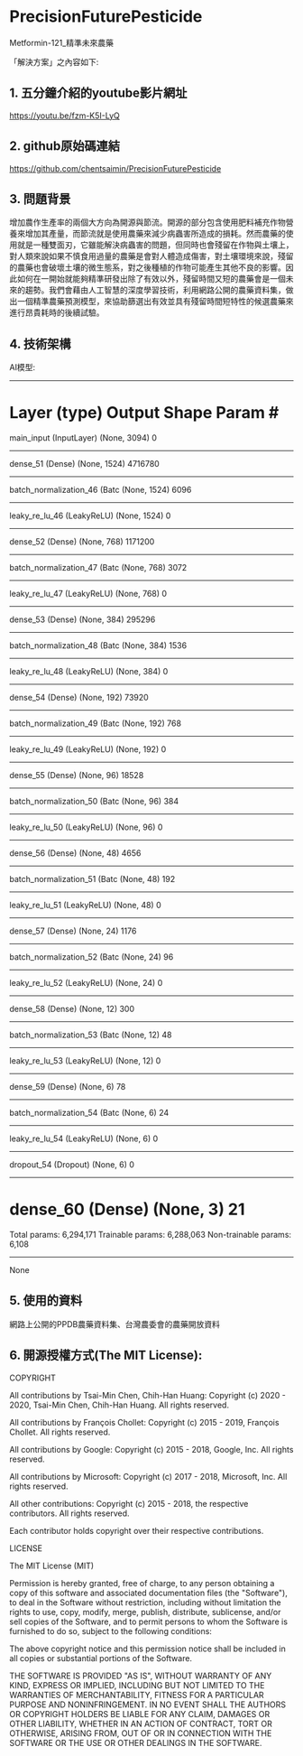 # PrecisionFuturePesticide
Metformin-121_精準未來農藥

「解決方案」之內容如下:

## 1.	五分鐘介紹的youtube影片網址
https://youtu.be/fzm-K5I-LyQ

## 2.	github原始碼連結
https://github.com/chentsaimin/PrecisionFuturePesticide

## 3.	問題背景
增加農作生產率的兩個大方向為開源與節流。開源的部分包含使用肥料補充作物營養來增加其產量，而節流就是使用農藥來減少病蟲害所造成的損耗。然而農藥的使用就是一種雙面刃，它雖能解決病蟲害的問題，但同時也會殘留在作物與土壤上，對人類來說如果不慎食用過量的農藥是會對人體造成傷害，對土壤環境來說，殘留的農藥也會破壞土壤的微生態系，對之後種植的作物可能產生其他不良的影響。因此如何在一開始就能夠精準研發出除了有效以外，殘留時間又短的農藥會是一個未來的趨勢。我們會藉由人工智慧的深度學習技術，利用網路公開的農藥資料集，做出一個精準農藥預測模型，來協助篩選出有效並具有殘留時間短特性的候選農藥來進行昂貴耗時的後續試驗。

## 4.	技術架構
AI模型:
_________________________________________________________________
Layer (type)                 Output Shape              Param #   
=================================================================
main_input (InputLayer)      (None, 3094)              0         
_________________________________________________________________
dense_51 (Dense)             (None, 1524)              4716780   
_________________________________________________________________
batch_normalization_46 (Batc (None, 1524)              6096      
_________________________________________________________________
leaky_re_lu_46 (LeakyReLU)   (None, 1524)              0         
_________________________________________________________________
dense_52 (Dense)             (None, 768)               1171200   
_________________________________________________________________
batch_normalization_47 (Batc (None, 768)               3072      
_________________________________________________________________
leaky_re_lu_47 (LeakyReLU)   (None, 768)               0         
_________________________________________________________________
dense_53 (Dense)             (None, 384)               295296    
_________________________________________________________________
batch_normalization_48 (Batc (None, 384)               1536      
_________________________________________________________________
leaky_re_lu_48 (LeakyReLU)   (None, 384)               0         
_________________________________________________________________
dense_54 (Dense)             (None, 192)               73920     
_________________________________________________________________
batch_normalization_49 (Batc (None, 192)               768       
_________________________________________________________________
leaky_re_lu_49 (LeakyReLU)   (None, 192)               0         
_________________________________________________________________
dense_55 (Dense)             (None, 96)                18528     
_________________________________________________________________
batch_normalization_50 (Batc (None, 96)                384       
_________________________________________________________________
leaky_re_lu_50 (LeakyReLU)   (None, 96)                0         
_________________________________________________________________
dense_56 (Dense)             (None, 48)                4656      
_________________________________________________________________
batch_normalization_51 (Batc (None, 48)                192       
_________________________________________________________________
leaky_re_lu_51 (LeakyReLU)   (None, 48)                0         
_________________________________________________________________
dense_57 (Dense)             (None, 24)                1176      
_________________________________________________________________
batch_normalization_52 (Batc (None, 24)                96        
_________________________________________________________________
leaky_re_lu_52 (LeakyReLU)   (None, 24)                0         
_________________________________________________________________
dense_58 (Dense)             (None, 12)                300       
_________________________________________________________________
batch_normalization_53 (Batc (None, 12)                48        
_________________________________________________________________
leaky_re_lu_53 (LeakyReLU)   (None, 12)                0         
_________________________________________________________________
dense_59 (Dense)             (None, 6)                 78        
_________________________________________________________________
batch_normalization_54 (Batc (None, 6)                 24        
_________________________________________________________________
leaky_re_lu_54 (LeakyReLU)   (None, 6)                 0         
_________________________________________________________________
dropout_54 (Dropout)         (None, 6)                 0         
_________________________________________________________________
dense_60 (Dense)             (None, 3)                 21        
=================================================================
Total params: 6,294,171
Trainable params: 6,288,063
Non-trainable params: 6,108
_________________________________________________________________
None

## 5.	使用的資料
網路上公開的PPDB農藥資料集、台灣農委會的農藥開放資料

## 6.	開源授權方式(The MIT License):

COPYRIGHT

All contributions by Tsai-Min Chen, Chih-Han Huang:
Copyright (c) 2020 - 2020, Tsai-Min Chen, Chih-Han Huang.
All rights reserved.

All contributions by François Chollet:
Copyright (c) 2015 - 2019, François Chollet.
All rights reserved.

All contributions by Google:
Copyright (c) 2015 - 2018, Google, Inc.
All rights reserved.

All contributions by Microsoft:
Copyright (c) 2017 - 2018, Microsoft, Inc.
All rights reserved.

All other contributions:
Copyright (c) 2015 - 2018, the respective contributors.
All rights reserved.

Each contributor holds copyright over their respective contributions.

LICENSE

The MIT License (MIT)

Permission is hereby granted, free of charge, to any person obtaining a copy
of this software and associated documentation files (the "Software"), to deal
in the Software without restriction, including without limitation the rights
to use, copy, modify, merge, publish, distribute, sublicense, and/or sell
copies of the Software, and to permit persons to whom the Software is
furnished to do so, subject to the following conditions:

The above copyright notice and this permission notice shall be included in all
copies or substantial portions of the Software.

THE SOFTWARE IS PROVIDED "AS IS", WITHOUT WARRANTY OF ANY KIND, EXPRESS OR
IMPLIED, INCLUDING BUT NOT LIMITED TO THE WARRANTIES OF MERCHANTABILITY,
FITNESS FOR A PARTICULAR PURPOSE AND NONINFRINGEMENT. IN NO EVENT SHALL THE
AUTHORS OR COPYRIGHT HOLDERS BE LIABLE FOR ANY CLAIM, DAMAGES OR OTHER
LIABILITY, WHETHER IN AN ACTION OF CONTRACT, TORT OR OTHERWISE, ARISING FROM,
OUT OF OR IN CONNECTION WITH THE SOFTWARE OR THE USE OR OTHER DEALINGS IN THE
SOFTWARE.

